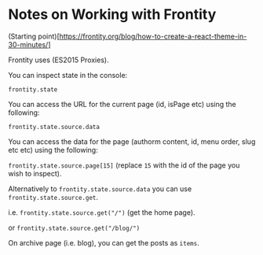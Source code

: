 
# Notes on Working with Frontity 

(Starting point)[https://frontity.org/blog/how-to-create-a-react-theme-in-30-minutes/]

Frontity uses (ES2015 Proxies). 

You can inspect state in the console: 

`frontity.state` 

You can access the URL for the current page (id, isPage etc) using the following:

`frontity.state.source.data`

You can access the data for the page (authorm content, id, menu order, slug etc etc) using the following:

`frontity.state.source.page[15]` (replace `15` with the id of the page you wish to inspect).


Alternatively to `frontity.state.source.data` you can use `frontity.state.source.get`.

i.e. `frontity.state.source.get("/")` (get the home page).

or `frontity.state.source.get("/blog/")` 

On archive page (i.e. blog), you can get the posts as `items`.
